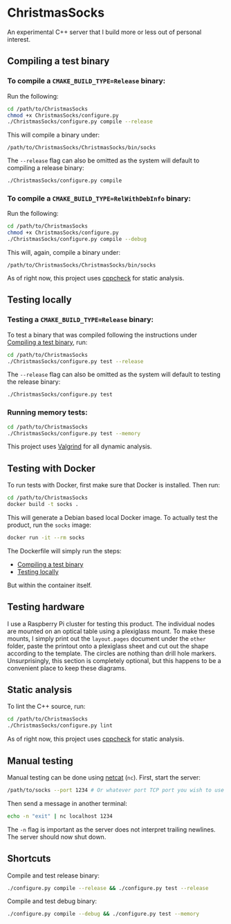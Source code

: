 # ChristmasSocks
An experimental C++ server that I build more or less out of personal interest.
## Compiling a test binary
### To compile a `CMAKE_BUILD_TYPE=Release` binary:
Run the following:
```bash
cd /path/to/ChristmasSocks
chmod +x ChristmasSocks/configure.py
./ChristmasSocks/configure.py compile --release
```
This will compile a binary under:
```
/path/to/ChristmasSocks/ChristmasSocks/bin/socks
```
The `--release` flag can also be omitted as the system will default to compiling a release binary:
```bash
./ChristmasSocks/configure.py compile
```
### To compile a `CMAKE_BUILD_TYPE=RelWithDebInfo` binary:
Run the following:
```bash
cd /path/to/ChristmasSocks
chmod +x ChristmasSocks/configure.py
./ChristmasSocks/configure.py compile --debug
```
This will, again, compile a binary under:
```
/path/to/ChristmasSocks/ChristmasSocks/bin/socks
```
As of right now, this project uses [cppcheck](http://cppcheck.sourceforge.net/) for static analysis.
## Testing locally
### Testing a `CMAKE_BUILD_TYPE=Release` binary:
To test a binary that was compiled following the instructions under [Compiling a test binary](#compiling-a-test-binary), run:
```bash
cd /path/to/ChristmasSocks
./ChristmasSocks/configure.py test --release
```
The `--release` flag can also be omitted as the system will default to testing the release binary:
```bash
./ChristmasSocks/configure.py test
```
### Running memory tests:
```bash
cd /path/to/ChristmasSocks
./ChristmasSocks/configure.py test --memory
```
This project uses [Valgrind](https://valgrind.org/) for all dynamic analysis.
## Testing with Docker
To run tests with Docker, first make sure that Docker is installed. Then run:
```bash
cd /path/to/ChristmasSocks
docker build -t socks .
```
This will generate a Debian based local Docker image. To actually test the product, run the `socks` image:
```bash
docker run -it --rm socks
```
The Dockerfile will simply run the steps:
- [Compiling a test binary](#compiling-a-test-binary)
- [Testing locally](#testing-locally)

But within the container itself.
## Testing hardware
I use a Raspberry Pi cluster for testing this product. The individual nodes are mounted on an optical table using a plexiglass mount.
To make these mounts, I simply print out the `layout.pages` document under the `other` folder, paste the printout onto a plexiglass sheet
and cut out the shape according to the template. The circles are nothing than drill hole markers. Unsurprisingly, this section is completely optional, but this happens to be a convenient place to keep these diagrams.
## Static analysis
To lint the C++ source, run:
```bash
cd /path/to/ChristmasSocks
./ChristmasSocks/configure.py lint
```
As of right now, this project uses [cppcheck](http://cppcheck.sourceforge.net/) for static analysis.
## Manual testing
Manual testing can be done using [netcat](https://linux.die.net/man/1/nc) (`nc`). First, start the server:
```bash
/path/to/socks --port 1234 # Or whatever port TCP port you wish to use
```
Then send a message in another terminal:
```bash
echo -n "exit" | nc localhost 1234
```
The `-n` flag is important as the server does not interpret trailing newlines. The server should now shut down.
## Shortcuts
Compile and test release binary:
```bash
./configure.py compile --release && ./configure.py test --release
```
Compile and test debug binary:
```bash
./configure.py compile --debug && ./configure.py test --memory
```
